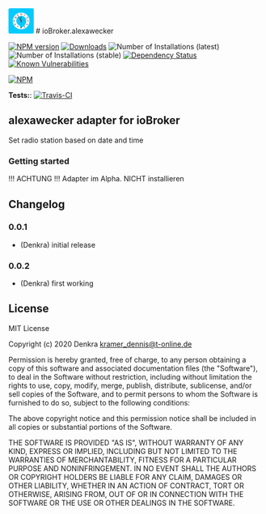 <img src="./admin/alexawecker.png" width="50" height="50">
# ioBroker.alexawecker

[![NPM version](http://img.shields.io/npm/v/iobroker.alexawecker.svg)](https://www.npmjs.com/package/iobroker.alexawecker)
[![Downloads](https://img.shields.io/npm/dm/iobroker.alexawecker.svg)](https://www.npmjs.com/package/iobroker.alexawecker)
![Number of Installations (latest)](http://iobroker.live/badges/alexawecker-installed.svg)
![Number of Installations (stable)](http://iobroker.live/badges/alexawecker-stable.svg)
[![Dependency Status](https://img.shields.io/david/Denkra/iobroker.alexawecker.svg)](https://david-dm.org/Denkra/iobroker.alexawecker)
[![Known Vulnerabilities](https://snyk.io/test/github/Denkra/ioBroker.alexawecker/badge.svg)](https://snyk.io/test/github/Denkra/ioBroker.alexawecker)

[![NPM](https://nodei.co/npm/iobroker.alexawecker.png?downloads=true)](https://nodei.co/npm/iobroker.alexawecker/)

**Tests:**: [![Travis-CI](http://img.shields.io/travis/Denkra/ioBroker.alexawecker/master.svg)](https://travis-ci.org/Denkra/ioBroker.alexawecker)

## alexawecker adapter for ioBroker

Set radio station based on date and time


### Getting started

!!! ACHTUNG !!!
Adapter im Alpha. NICHT installieren

## Changelog

### 0.0.1
* (Denkra) initial release

### 0.0.2
* (Denkra) first working 


## License
MIT License

Copyright (c) 2020 Denkra <kramer_dennis@t-online.de>

Permission is hereby granted, free of charge, to any person obtaining a copy
of this software and associated documentation files (the "Software"), to deal
in the Software without restriction, including without limitation the rights
to use, copy, modify, merge, publish, distribute, sublicense, and/or sell
copies of the Software, and to permit persons to whom the Software is
furnished to do so, subject to the following conditions:

The above copyright notice and this permission notice shall be included in all
copies or substantial portions of the Software.

THE SOFTWARE IS PROVIDED "AS IS", WITHOUT WARRANTY OF ANY KIND, EXPRESS OR
IMPLIED, INCLUDING BUT NOT LIMITED TO THE WARRANTIES OF MERCHANTABILITY,
FITNESS FOR A PARTICULAR PURPOSE AND NONINFRINGEMENT. IN NO EVENT SHALL THE
AUTHORS OR COPYRIGHT HOLDERS BE LIABLE FOR ANY CLAIM, DAMAGES OR OTHER
LIABILITY, WHETHER IN AN ACTION OF CONTRACT, TORT OR OTHERWISE, ARISING FROM,
OUT OF OR IN CONNECTION WITH THE SOFTWARE OR THE USE OR OTHER DEALINGS IN THE
SOFTWARE.